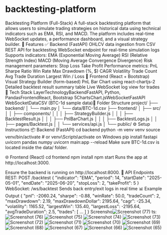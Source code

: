 # backtesting-platform
Backtesting Platform (Full-Stack)
A full-stack backtesting platform that allows users to simulate trading strategies on historical data using technical indicators such as EMA, RSI, and MACD. The platform includes real-time WebSocket updates, a performance dashboard, and a visual strategy builder.
🚀 Features
✅ Backend (FastAPI)
OHLCV data ingestion from CSV
REST API for backtesting
WebSocket endpoint for real-time simulation logs
Supports indicators:
EMA (Exponential Moving Average)
RSI (Relative Strength Index)
MACD (Moving Average Convergence Divergence)
Risk management parameters:
Stop Loss
Take Profit
Performance metrics:
PnL
Sharpe Ratio
Win Rate
Max Drawdown (%, $)
CAGR
Volatility
Trade Count
Avg Trade Duration
Largest Win / Loss
🎨 Frontend (React + Bootstrap)
Visual Strategy Builder (form-based)
PnL Bar Chart using react-chartjs-2
Detailed backtest result summary table
Live WebSocket log view for trades
🧱 Tech Stack
LayerTechnologyBackendFastAPI, Python, PandasFrontendReact, Bootstrap 5ChartsChart.jsWebSocketFastAPI WebSocketDataCSV (BTC-1d sample data)📁 Folder Structure
project/
├── backend/
│   └── main.py
│   └── data/BTC-1d.csv
├── frontend/
│   ├── src/
│   │   ├── components/
│   │   │   ├── StrategyBuilder.js
│   │   │   ├── BacktestResult.js
│   │   │   ├── PnlBarChart.js
│   │   │   ├── BacktestLogs.js
│   │   ├── pages/Backtest.js
│   │   └── services/api.js
│   └── public/
⚙️ Setup Instructions
📦 Backend (FastAPI)
cd backend
python -m venv venv
source venv/bin/activate  # or venv\Scripts\activate on Windows
pip install fastapi uvicorn pandas numpy
uvicorn main:app --reload
Make sure BTC-1d.csv is located inside the data/ folder.

🌐 Frontend (React)
cd frontend
npm install
npm start
Runs the app at http://localhost:3000.

Ensure the backend is running on http://localhost:8000.
🔌 API Endpoints
REST: POST /backtest
{
  "indicator": "EMA",
  "period": 14,
  "startDate": "2025-05-01",
  "endDate": "2025-06-20",
  "stopLoss": 2,
  "takeProfit": 5
}
WebSocket: /ws/backtest
Sends back entry/exit logs in real time
📊 Example Output
{
  "pnl": -2060.24,
  "sharpe": -0.88,
  "winRate": 50.0,
  "tradeCount": 2,
  "maxDrawdown": 2.19,
  "maxDrawdownDollar": 2195.64,
  "cagr": -25.34,
  "volatility": 1165.52,
  "largestWin": 135.40,
  "largestLoss": -2195.64,
  "avgTradeDuration": 2.5,
  "trades": [ ... ]
}
Screensho![Screenshot (77)](https://github.com/user-attachments/assets/4c7edfd3-0639-4eaa-8860-414f3214055f)
ts:
![Screenshot (76)](https://github.com/user-attachments/assets/03e73b0c-e71b-4417-8423-c1a87a56f33d)
![Screenshot (75)](https://github.com/user-attachments/assets/8bdc5189-1165-4737-af53-093e932cb792)
![Screenshot (74)](https://github.com/user-attachments/assets/b81929e1-0070-45c0-bcd7-d2ea04232a7f)
![Screenshot (73)](https://github.com/user-attachments/assets/494fabdd-3591-4c50-82a3-3dace5f0074f)
![Screenshot (72)](https://github.com/user-attachments/assets/3f4916dd-0f10-4250-97df-cf592ce51f2c)
![Screenshot (71)](https://github.com/user-attachments/assets/ff0f877e-ba5b-4c2e-ae14-362e1961b473)
![Screenshot (70)](https://github.com/user-attachments/assets/9c2c59ea-8f07-4ed1-81bf-aba0c0618dc7)
![Screenshot (69)](https://github.com/user-attachments/assets/fbf3e318-08c5-4f9c-b58f-e50d2d25000b)
![Screenshot (68)](https://github.com/user-attachments/assets/7a3524d8-4b69-4b63-9b0d-2651c42595da)
![Screenshot (67)](https://github.com/user-attachments/assets/29b974dd-4b84-4010-b4b5-da018f578fa7)
![Screenshot (66)](https://github.com/user-attachments/assets/630b44f6-ed63-4874-8eca-682ce7ead5eb)
![Screenshot (65)](https://github.com/user-attachments/assets/9c91aad8-304b-4ec2-8c44-ffbffd37afe7)

